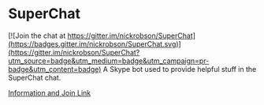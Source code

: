 # SuperChat

[![Join the chat at https://gitter.im/nickrobson/SuperChat](https://badges.gitter.im/nickrobson/SuperChat.svg)](https://gitter.im/nickrobson/SuperChat?utm_source=badge&utm_medium=badge&utm_campaign=pr-badge&utm_content=badge)
A Skype bot used to provide helpful stuff in the SuperChat chat.

[Information and Join Link](http://nickrobson.me/superchat/)
